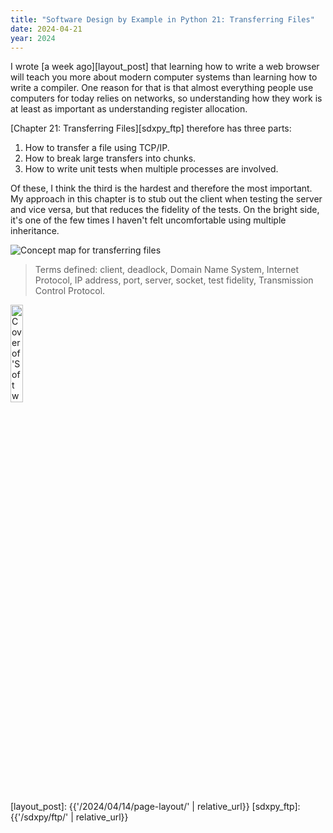 ```yaml
---
title: "Software Design by Example in Python 21: Transferring Files"
date: 2024-04-21
year: 2024
---
```


I wrote [a week ago][layout_post] that
learning how to write a web browser
will teach you more about modern computer systems
than learning how to write a compiler.
One reason for that is that almost everything people use computers for today
relies on networks,
so understanding how they work is at least as important as
understanding register allocation.

[Chapter 21: Transferring Files][sdxpy_ftp] therefore has three parts:

1.  How to transfer a file using TCP/IP.
2.  How to break large transfers into chunks.
3.  How to write unit tests when multiple processes are involved.

Of these,
I think the third is the hardest and therefore the most important.
My approach in this chapter is to stub out the client when testing the server and vice versa,
but that reduces the fidelity of the tests.
On the bright side,
it's one of the few times I haven't felt uncomfortable using multiple inheritance.

<img class="centered" src="{{'/sdxpy/ftp/concept_map.svg' | relative_url}}" alt="Concept map for transferring files"/>

> Terms defined: client, deadlock, Domain Name System, Internet Protocol, IP address, port, server, socket, test fidelity, Transmission Control Protocol.

<a href="https://www.routledge.com/Software-Design-by-Example-A-Tool-Based-Introduction-with-Python/Wilson/p/book/9781032725215"><img src="{{'/sdxpy/sdxpy-cover.png' | relative_url}}" alt="Cover of 'Software Design by Example'" width="20%" class="centered">
</a>

[layout_post]: {{'/2024/04/14/page-layout/' | relative_url}}
[sdxpy_ftp]: {{'/sdxpy/ftp/' | relative_url}}
